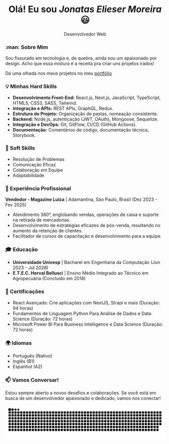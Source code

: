<div align="center">
  <h1>Olá! Eu sou <i>Jonatas Elieser Moreira</i> 😃️</h1>
  <p>Desenvolvedor Web</p>
</div>

<div>
  <h3> :man: Sobre Mim </h3>
  <p>
    Sou fissurado em tecnologia e, de quebra, ainda sou um apaixonado por design. Acho que essa mistura é a receita pra criar uns projetos irados!
  </p>
  <p>Dá uma olhada nos meus projetos no meu <a href="https://jonatasmoreira.com">portfólio</a></p>
</div>

<h3> 💡 Minhas Hard Skills </h3>
<ul>
  <li><strong>Desenvolvimento Front-End:</strong> React.js, Next.js, JavaScript, TypeScript, HTML5, CSS3, SASS, Tailwind.</li>
  <li><strong>Integração e APIs:</strong> REST APIs, GraphQL, Redux.</li>
  <li><strong>Estrutura do Projeto:</strong> Organização de pastas, nomeação consistente.</li>
  <li><strong>Backend:</strong> Node.js, autenticação (JWT, OAuth), Mongoose, Sequelize.</li>
  <li><strong>Integração e DevOps:</strong> Git, GitFlow, CI/CD (GitHub Actions).</li>
  <li><strong>Documentação:</strong> Comentários de código, documentação técnica, Storybook.</li>
</ul>

<h3> 🔧 Soft Skills </h3>
<ul>
  <li>Resolução de Problemas</li>
  <li>Comunicação Eficaz</li>
  <li>Colaboração em Equipe</li>
  <li>Adaptabilidade</li>
</ul>

<h3> 🏢 Experiência Profissional </h3>
<p><strong>Vendedor - Magazine Luiza</strong> | Adamantina, São Paulo, Brasil (Dez 2023 - Fev 2025)</p>
<ul>
  <li>Atendimento 360°, englobando vendas, operações de caixa e suporte na retirada de mercadorias.</li>
  <li>Desenvolvimento de estratégias eficazes de pós-venda, resultando no aumento da retenção de clientes.</li>
  <li>Facilitador de cursos de capacitação e desenvolvimento para a equipe.</li>
</ul>

<h3> 🎓 Educação </h3>
<ul>
  <li>
    <strong>Universidade Univesp</strong> | Bacharel em Engenharia da Computação (Jun 2023 - Jul 2028)
  </li>
  <li>
    <strong>E.T.E.C. Herval Bellusci</strong> | Ensino Médio Integrado ao Técnico em Agropecuária (Concluído em 2018)
  </li>
</ul>

<h3> 📜 Certificações </h3>
<ul>
  <li>React Avançado: Crie aplicações com NextJS, Strapi e mais (Duração: 94 horas)</li>
  <li>Fundamentos de Linguagem Python Para Análise de Dados e Data Science (Duração: 72 horas)</li>
  <li>Microsoft Power BI Para Business Intelligence e Data Science (Duração: 72 horas)</li>
</ul>

<h3> 🌍 Idiomas </h3>
<ul>
  <li>Português (Nativo)</li>
  <li>Inglês (B1)</li>
  <li>Espanhol (A2)</li>
</ul>

<h3> 📫 Vamos Conversar! </h3>
<p>Estou sempre aberto a novos desafios e colaborações. Se você está em busca de um desenvolvedor apaixonado e dedicado, vamos nos conectar!</p>

![Snake](./assets/snake.svg)
